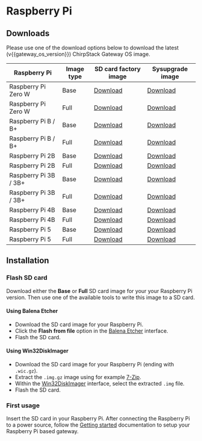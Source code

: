 # Raspberry Pi

## Downloads

Please use one of the download options below to download the latest
(v{{gateway_os_version}}) ChirpStack Gateway OS image. 

| Raspberry Pi | Image type | SD card factory image | Sysupgrade image |
| ------------ | ---------- | --------------------- | ---------------- |
| Raspberry Pi Zero W | Base | [Download](https://artifacts.chirpstack.io/downloads/chirpstack-gateway-os/{{gateway_os_version}}/raspberrypi/bcm27xx/bcm2708/chirpstack-gateway-os-{{gateway_os_version}}-base-bcm27xx-bcm2708-rpi-squashfs-factory.img.gz) | [Download](https://artifacts.chirpstack.io/downloads/chirpstack-gateway-os/{{gateway_os_version}}/raspberrypi/bcm27xx/bcm2708/chirpstack-gateway-os-{{gateway_os_version}}-base-bcm27xx-bcm2708-rpi-squashfs-sysupgrade.img.gz) |
| Raspberry Pi Zero W | Full | [Download](https://artifacts.chirpstack.io/downloads/chirpstack-gateway-os/{{gateway_os_version}}/raspberrypi/bcm27xx/bcm2708/chirpstack-gateway-os-{{gateway_os_version}}-full-bcm27xx-bcm2708-rpi-squashfs-factory.img.gz) | [Download](https://artifacts.chirpstack.io/downloads/chirpstack-gateway-os/{{gateway_os_version}}/raspberrypi/bcm27xx/bcm2708/chirpstack-gateway-os-{{gateway_os_version}}-full-bcm27xx-bcm2708-rpi-squashfs-sysupgrade.img.gz) |
| Raspberry Pi B / B+ | Base | [Download](https://artifacts.chirpstack.io/downloads/chirpstack-gateway-os/{{gateway_os_version}}/raspberrypi/bcm27xx/bcm2708/chirpstack-gateway-os-{{gateway_os_version}}-base-bcm27xx-bcm2708-rpi-squashfs-factory.img.gz) | [Download](https://artifacts.chirpstack.io/downloads/chirpstack-gateway-os/{{gateway_os_version}}/raspberrypi/bcm27xx/bcm2708/chirpstack-gateway-os-{{gateway_os_version}}-base-bcm27xx-bcm2708-rpi-squashfs-sysupgrade.img.gz) |
| Raspberry Pi B / B+ | Full | [Download](https://artifacts.chirpstack.io/downloads/chirpstack-gateway-os/{{gateway_os_version}}/raspberrypi/bcm27xx/bcm2708/chirpstack-gateway-os-{{gateway_os_version}}-full-bcm27xx-bcm2708-rpi-squashfs-factory.img.gz) | [Download](https://artifacts.chirpstack.io/downloads/chirpstack-gateway-os/{{gateway_os_version}}/raspberrypi/bcm27xx/bcm2708/chirpstack-gateway-os-{{gateway_os_version}}-full-bcm27xx-bcm2708-rpi-squashfs-sysupgrade.img.gz) |
| Raspberry Pi 2B | Base | [Download](https://artifacts.chirpstack.io/downloads/chirpstack-gateway-os/{{gateway_os_version}}/raspberrypi/bcm27xx/bcm2709/chirpstack-gateway-os-{{gateway_os_version}}-base-bcm27xx-bcm2709-rpi-2-squashfs-factory.img.gz) | [Download](https://artifacts.chirpstack.io/downloads/chirpstack-gateway-os/{{gateway_os_version}}/raspberrypi/bcm27xx/bcm2709/chirpstack-gateway-os-{{gateway_os_version}}-base-bcm27xx-bcm2709-rpi-2-squashfs-sysupgrade.img.gz) |
| Raspberry Pi 2B | Full | [Download](https://artifacts.chirpstack.io/downloads/chirpstack-gateway-os/{{gateway_os_version}}/raspberrypi/bcm27xx/bcm2709/chirpstack-gateway-os-{{gateway_os_version}}-full-bcm27xx-bcm2709-rpi-2-squashfs-factory.img.gz) | [Download](https://artifacts.chirpstack.io/downloads/chirpstack-gateway-os/{{gateway_os_version}}/raspberrypi/bcm27xx/bcm2709/chirpstack-gateway-os-{{gateway_os_version}}-full-bcm27xx-bcm2709-rpi-2-squashfs-sysupgrade.img.gz) |
| Raspberry Pi 3B / 3B+ | Base | [Download](https://artifacts.chirpstack.io/downloads/chirpstack-gateway-os/{{gateway_os_version}}/raspberrypi/bcm27xx/bcm2709/chirpstack-gateway-os-{{gateway_os_version}}-base-bcm27xx-bcm2709-rpi-2-squashfs-factory.img.gz) | [Download](https://artifacts.chirpstack.io/downloads/chirpstack-gateway-os/{{gateway_os_version}}/raspberrypi/bcm27xx/bcm2709/chirpstack-gateway-os-{{gateway_os_version}}-base-bcm27xx-bcm2709-rpi-2-squashfs-sysupgrade.img.gz) |
| Raspberry Pi 3B / 3B+ | Full | [Download](https://artifacts.chirpstack.io/downloads/chirpstack-gateway-os/{{gateway_os_version}}/raspberrypi/bcm27xx/bcm2709/chirpstack-gateway-os-{{gateway_os_version}}-full-bcm27xx-bcm2709-rpi-2-squashfs-factory.img.gz) | [Download](https://artifacts.chirpstack.io/downloads/chirpstack-gateway-os/{{gateway_os_version}}/raspberrypi/bcm27xx/bcm2709/chirpstack-gateway-os-{{gateway_os_version}}-full-bcm27xx-bcm2709-rpi-2-squashfs-sysupgrade.img.gz) |
| Raspberry Pi 4B | Base | [Download](https://artifacts.chirpstack.io/downloads/chirpstack-gateway-os/{{gateway_os_version}}/raspberrypi/bcm27xx/bcm2709/chirpstack-gateway-os-{{gateway_os_version}}-base-bcm27xx-bcm2709-rpi-2-squashfs-factory.img.gz) | [Download](https://artifacts.chirpstack.io/downloads/chirpstack-gateway-os/{{gateway_os_version}}/raspberrypi/bcm27xx/bcm2709/chirpstack-gateway-os-{{gateway_os_version}}-base-bcm27xx-bcm2709-rpi-2-squashfs-sysupgrade.img.gz) |
| Raspberry Pi 4B | Full | [Download](https://artifacts.chirpstack.io/downloads/chirpstack-gateway-os/{{gateway_os_version}}/raspberrypi/bcm27xx/bcm2709/chirpstack-gateway-os-{{gateway_os_version}}-full-bcm27xx-bcm2709-rpi-2-squashfs-factory.img.gz) | [Download](https://artifacts.chirpstack.io/downloads/chirpstack-gateway-os/{{gateway_os_version}}/raspberrypi/bcm27xx/bcm2709/chirpstack-gateway-os-{{gateway_os_version}}-full-bcm27xx-bcm2709-rpi-2-squashfs-sysupgrade.img.gz) |
| Raspberry Pi 5 | Base | [Download](https://artifacts.chirpstack.io/downloads/chirpstack-gateway-os/{{gateway_os_version}}/raspberrypi/bcm27xx/bcm2712/chirpstack-gateway-os-{{gateway_os_version}}-base-bcm27xx-bcm2712-rpi-5-squashfs-factory.img.gz) | [Download](https://artifacts.chirpstack.io/downloads/chirpstack-gateway-os/{{gateway_os_version}}/raspberrypi/bcm27xx/bcm2712/chirpstack-gateway-os-{{gateway_os_version}}-base-bcm27xx-bcm2712-rpi-5-squashfs-sysupgrade.img.gz) |
| Raspberry Pi 5 | Full | [Download](https://artifacts.chirpstack.io/downloads/chirpstack-gateway-os/{{gateway_os_version}}/raspberrypi/bcm27xx/bcm2712/chirpstack-gateway-os-{{gateway_os_version}}-full-bcm27xx-bcm2712-rpi-5-squashfs-factory.img.gz) | [Download](https://artifacts.chirpstack.io/downloads/chirpstack-gateway-os/{{gateway_os_version}}/raspberrypi/bcm27xx/bcm2712/chirpstack-gateway-os-{{gateway_os_version}}-full-bcm27xx-bcm2712-rpi-5-squashfs-sysupgrade.img.gz) |

## Installation

### Flash SD card

Download either the **Base** or **Full** SD card image for your your Raspberry
Pi version. Then use one of the available tools to write this image to a SD
card.

#### Using Balena Etcher

* Download the SD card image for your Raspberry Pi.
* Click the **Flash from file** option in the [Balena Etcher](https://www.balena.io/etcher/) interface.
* Flash the SD card.

#### Using Win32DiskImager

* Download the SD card image for your Raspberry Pi (ending with `.wic.gz`).
* Extract the `.img.gz` image using for example [7-Zip](https://www.7-zip.org/).
* Within the [Win32DiskImager](http://sourceforge.net/projects/win32diskimager/) interface, select the extracted `.img` file.
* Flash the SD card.

### First usage

Insert the SD card in your Raspberry Pi. After connecting the Raspberry Pi to a
power source, follow the [Getting started](../getting-started.md)
documentation to setup your Raspberry Pi based gateway.
